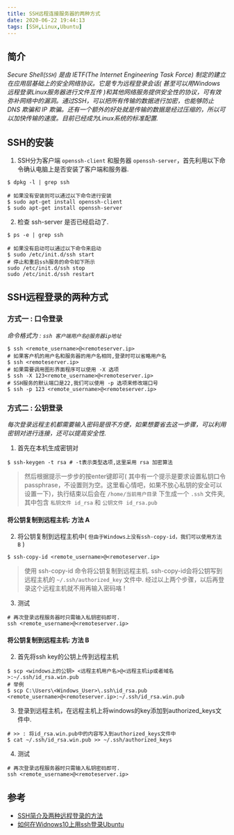 ```yaml
---
title: SSH远程连接服务器的两种方式
date: 2020-06-22 19:44:13
tags: [SSH,Linux,Ubuntu]
---
```


## 简介
*Secure Shell(`SSH`) 是由 IETF(The Internet Engineering Task Force) 制定的建立在应用层基础上的安全网络协议。它是专为远程登录会话( 甚至可以用Windows远程登录Linux服务器进行文件互传 )和其他网络服务提供安全性的协议，可有效弥补网络中的漏洞。通过SSH，可以把所有传输的数据进行加密，也能够防止 DNS 欺骗和 IP 欺骗。还有一个额外的好处就是传输的数据是经过压缩的，所以可以加快传输的速度。目前已经成为Linux系统的标准配置.*


## SSH的安装
1. SSH分为客户端 `openssh-client` 和服务器 `openssh-server`，首先利用以下命令确认电脑上是否安装了客户端和服务器.
```shell
$ dpkg -l | grep ssh

# 如果没有安装则可以通过以下命令进行安装
$ sudo apt-get install openssh-client 
$ sudo apt-get install openssh-server 
```

2. 检查 ssh-server 是否已经启动了.
```shell
$ ps -e | grep ssh

# 如果没有启动可以通过以下命令来启动
$ sudo /etc/init.d/ssh start 
# 停止和重启ssh服务的命令如下所示 
sudo /etc/init.d/ssh stop 
sudo /etc/init.d/ssh restart
```


## SSH远程登录的两种方式
### 方式一 : 口令登录
*命令格式为 : `ssh 客户端用户名@服务器ip地址`*
```shell
$ ssh <remote_username>@<remoteserver.ip>
# 如果客户机的用户名和服务器的用户名相同,登录时可以省略用户名
$ ssh <remoteserver.ip>
# 如果需要调用图形界面程序可以使用 -X 选项
$ ssh -X 123<remote_username>@<remoteserver.ip>
# SSH服务的默认端口是22,我们可以使用 -p 选项来修改端口号
$ ssh -p 123 <remote_username>@<remoteserver.ip>
```


### 方式二 : 公钥登录
*每次登录远程主机都需要输入密码是很不方便，如果想要省去这一步骤，可以利用密钥对进行连接，还可以提高安全性.*
1. 首先在本机生成密钥对
```shell
$ ssh-keygen -t rsa # -t表示类型选项,这里采用 rsa 加密算法
```
> 然后根据提示一步步的按enter键即可( 其中有一个提示是要求设置私钥口令passphrase，不设置则为空。这里看心情吧，如果不放心私钥的安全可以设置一下)，执行结束以后会在 `/home/当前用户目录` 下生成一个 `.ssh` 文件夹,其中包含 `私钥文件 id_rsa` 和 `公钥文件 id_rsa.pub`

#### 将公钥复制到远程主机: 方法 A
2. 将公钥复制到远程主机中( `但由于Windows上没有ssh-copy-id，我们可以使用方法 B` )
```
$ ssh-copy-id <remote_username>@<remoteserver.ip>
```
> 使用 ssh-copy-id 命令将公钥复制到远程主机. ssh-copy-id会将公钥写到远程主机的 `~/.ssh/authorized_key` 文件中. 经过以上两个步骤，以后再登录这个远程主机就不用再输入密码咯 !

3. 测试
```shell
# 再次登录远程服务器时只需输入私钥密码即可.
ssh <remote_username>@<remoteserver.ip>
```

#### 将公钥复制到远程主机: 方法 B
2. 首先将ssh key的公钥上传到远程主机
```shell
$ scp <windows上的公钥> <远程主机用户名>@<远程主机ip或者域名>:~/.ssh/id_rsa.win.pub
# 举例
$ scp C:\Users\<Windows_User>\.ssh\id_rsa.pub <remote_username>@<remoteserver.ip>:~/.ssh/id_rsa.win.pub
```

3. 登录到远程主机，在远程主机上将windows的key添加到authorized_keys文件中.
```shell
# >> : 将id_rsa.win.pub中的内容写入到authorized_keys文件中
$ cat ~/.ssh/id_rsa.win.pub >> ~/.ssh/authorized_keys 
```

4. 测试
```shell
# 再次登录远程服务器时只需输入私钥密码即可.
ssh <remote_username>@<remoteserver.ip>
```


## 参考
* [SSH简介及两种远程登录的方法](https://blog.csdn.net/li528405176/article/details/82810342)
* [如何在Widnows10上用ssh登录Ubuntu](https://xmanyou.com/windows-10-ru-he-zai-widnows10shang-yong-sshdeng-lu-ubuntu/)
